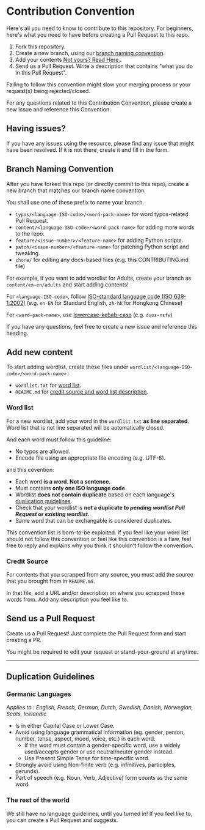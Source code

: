 # Contribution Convention
Here's all you need to know to contribute to this repository. For beginners, here's what you need to have before creating a Pull Request to this repo.

1. Fork this repository.
2. Create a new branch, using our [branch naming convention](#branch-naming-convention).
3. Add your contents [Not yours? Read Here.](#credit-source).
4. Send us a Pull Request. Write a description that contains "what you do in this Pull Request".

Failing to follow this convention might slow your merging process or your request(s) being rejected/closed.

For any questions related to this Contribution Convention, please create a new Issue and reference this Convention.

## Having issues?
If you have any issues using the resource, please find any issue that might have been resolved. If it is not there, create it and fill in the form.

## Branch Naming Convention
After you have forked this repo (or directly commit to this repo), create a new branch that matches our branch name convention.

You shall use one of these prefix to name your branch.
- `typos/<language-ISO-code>/<word-pack-name>` for word typos-related Pull Request.
- `content/<language-ISO-code>/<word-pack-name>` for adding more words to the repo.
- `feature/<issue-number>/<feature-name>` for adding Python scripts.
- `patch/<issue-number>/<feature-name>` for patching Python script and tweaking.
- `chore/` for editing any docs-based files (e.g. this CONTRIBUTING.md file)

For example, if you want to add wordlist for Adults, create your branch as `content/en-en/adults` and start adding contents!

For `<language-ISO-code>`, follow [ISO-standard language code (ISO 639-1:2002)](https://en.wikipedia.org/wiki/List_of_ISO_639-1_codes) (e.g. `en-EN` for Standard English, `zh-hk` for Hongkong Chinese)

For `<word-pack-name>`, use [lowercase-kebab-case](https://en.wikipedia.org/wiki/Letter_case#Special_case_styles) (e.g. `duos-nsfw`)

If you have any questions, feel free to create a new issue and reference this heading.

## Add new content
To start adding wordlist, create these files under `wordlist/<language-ISO-code>/<word-pack-name>` :
- `wordlist.txt` for [word list](#word-list).
- `README.md` for [credit source and word list description](#credit-source).

### Word list
For a new wordlist, add your word in the `wordlist.txt` **as line separated**.<br/>Word list that is not line separated will be automatically closed.

And each word must follow this guideline:
- No typos are allowed.
- Encode file using an appropriate file encoding (e.g. UTF-8).

and this covention:
- Each word **is a word. Not a sentence.**
- Must contains **only one ISO language code**.
- Wordlist **does not contain duplicate** based on each language's [duplication guidelines](#duplication-guidelines).
- Check that your wordlist is **not a duplicate to *pending wordlist Pull Request* or *existing wordlist*.**
- Same word that can be exchangable is considered duplicates.

This convention list is born-to-be exploited. If you feel like your word list should not follow this convention or feel like this convention is a flaw, feel free to reply and explains why you think it shouldn't follow the convention.

### Credit Source
For contents that you scrapped from any source, you must add the source that you brought from in `README.md`.

In that file, add a URL and/or description on where you scrapped these words from.
Add any description you feel like to.

## Send us a Pull Request
Create us a Pull Request! Just complete the Pull Request form and start creating a PR.

You might be required to edit your request or stand-your-ground at anytime.

---

## Duplication Guidelines
### Germanic Languages
*Applies to : English, French, German, Dutch, Swedish, Danish, Norwegian, Scots, Icelandic*
- Is in either Capital Case or Lower Case.
- Avoid using language grammatical information (eg. gender, person, number, tense, aspect, mood, voice, etc.) in each word.
    - If the word must contain a gender-specific word, use a widely used/accepts gender or use neutral/neuter gender instead.
    - Use Present Simple Tense for time-specific word.
- Strongly avoid using Non-finite verb (e.g. infinitives, participles, gerunds).
- Part of speech (e.g. Noun, Verb, Adjective) form counts as the same word.

### The rest of the world
We still have no language guidelines, until you turned in! If you feel like to, you can create a Pull Request and suggests.
